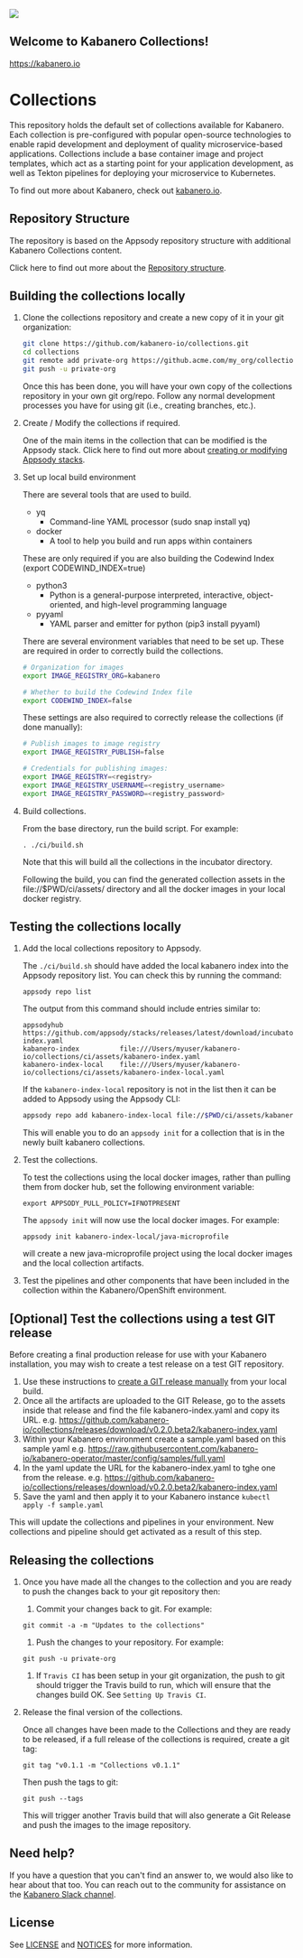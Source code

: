 ![](https://raw.githubusercontent.com/kabanero-io/kabanero-website/master/src/main/content/img/Kabanero_Logo_Hero.png)

## Welcome to Kabanero Collections!
<https://kabanero.io>

# Collections

This repository holds the default set of collections available for Kabanero. Each collection is pre-configured with popular open-source technologies to enable rapid development and deployment of quality microservice-based applications. Collections include a base container image and project templates, which act as a starting point for your application development, as well as Tekton pipelines for deploying your microservice to Kubernetes.

To find out more about Kabanero, check out [kabanero.io](https://kabanero.io).

## Repository Structure
The repository is based on the Appsody repository structure with additional Kabanero Collections content. 

Click here to find out more about the [Repository structure](https://github.com/kabanero-io/collections/blob/master/repo-structure.md).

## Building the collections locally

1. Clone the collections repository and create a new copy of it in your git organization:
   ```bash
   git clone https://github.com/kabanero-io/collections.git
   cd collections
   git remote add private-org https://github.acme.com/my_org/collections.git
   git push -u private-org
   ```
   Once this has been done, you will have your own copy of the collections repository in your own git org/repo. Follow any normal development processes you have for using git (i.e., creating branches, etc.).

1. Create / Modify the collections if required.

   One of the main items in the collection that can be modified is the Appsody stack. Click here to find out more about [creating or modifying Appsody stacks](https://github.com/appsody/website/blob/master/content/docs/stacks/create.md).

1. Set up local build environment

   There are several tools that are used to build.
     * yq
       * Command-line YAML processor  (sudo snap install yq)
     * docker
       * A tool to help you build and run apps within containers
       
   These are only required if you are also building the Codewind Index (export CODEWIND_INDEX=true)
     * python3
       * Python is a general-purpose interpreted, interactive, object-oriented, and high-level programming language
     * pyyaml
       * YAML parser and emitter for python (pip3 install pyyaml)

   There are several environment variables that need to be set up. These are required in order to correctly build the collections.
   ```bash
   # Organization for images
   export IMAGE_REGISTRY_ORG=kabanero

   # Whether to build the Codewind Index file
   export CODEWIND_INDEX=false
   ```
   These settings are also required to correctly release the collections (if done manually):
   ```bash
   # Publish images to image registry
   export IMAGE_REGISTRY_PUBLISH=false

   # Credentials for publishing images:
   export IMAGE_REGISTRY=<registry>
   export IMAGE_REGISTRY_USERNAME=<registry_username>
   export IMAGE_REGISTRY_PASSWORD=<registry_password>
   ```

1. Build collections.

   From the base directory, run the build script.  For example:
    ```
    . ./ci/build.sh
    ```

   Note that this will build all the collections in the incubator directory.

   Following the build, you can find the generated collection assets in the file://$PWD/ci/assets/ directory and all the docker images in your local docker registry.

## Testing the collections locally

1. Add the local collections repository to Appsody.

   The `./ci/build.sh` should have added the local kabanero index into the Appsody repository list. You can check this by running the command:
   ```
   appsody repo list
   ```
   
   The output from this command should include entries similar to:
   ``` 
   appsodyhub              https://github.com/appsody/stacks/releases/latest/download/incubator-index.yaml        
   kabanero-index          file:///Users/myuser/kabanero-io/collections/ci/assets/kabanero-index.yaml      
   kabanero-index-local    file:///Users/myuser/kabanero-io/collections/ci/assets/kabanero-index-local.yaml
   ```
   
   If the `kabanero-index-local` repository is not in the list then it can be added to Appsody using the Appsody CLI:

   ```bash
   appsody repo add kabanero-index-local file://$PWD/ci/assets/kabanero-index-local.yaml
   ```
   This will enable you to do an `appsody init` for a collection that is in the newly built kabanero collections.

1. Test the collections.

   To test the collections using the local docker images, rather than pulling them from docker hub, set the following environment variable:
   ```
   export APPSODY_PULL_POLICY=IFNOTPRESENT
   ```
   
   The `appsody init` will now use the local docker images. For example:
   ```
   appsody init kabanero-index-local/java-microprofile
   ```
   
   will create a new java-microprofile project using the local docker images and the local collection artifacts. 

1. Test the pipelines and other components that have been included in the collection within the Kabanero/OpenShift environment.

## [Optional] Test the collections using a test GIT release

Before creating a final production release for use with your Kabanero installation, you may wish to create a test release on a test GIT repository. 

1. Use these instructions to [create a GIT release manually](https://github.com/kabanero-io/collections/blob/master/create-release.md) from your local build.
1. Once all the artifacts are uploaded to the GIT Release, go to the assets inside that release and find the file kabanero-index.yaml and copy its URL.
e.g. https://github.com/kabanero-io/collections/releases/download/v0.2.0.beta2/kabanero-index.yaml
1. Within your Kabanero environment create a sample.yaml based on this sample yaml e.g.
https://raw.githubusercontent.com/kabanero-io/kabanero-operator/master/config/samples/full.yaml
1. In the yaml update the URL for the kabanero-index.yaml to tghe one from the release. e.g. 
https://github.com/kabanero-io/collections/releases/download/v0.2.0.beta2/kabanero-index.yaml
1. Save the yaml and then apply it to your Kabanero instance `kubectl apply -f sample.yaml`

This will update the collections and pipelines in your environment. New collections and pipeline should get activated as a result of this step.

## Releasing the collections

1. Once you have made all the changes to the collection and you are ready to push the changes back to your git repository then:
    1. Commit your changes back to git.  For example:
    ```
    git commit -a -m "Updates to the collections"
    ```
    1. Push the changes to your repository.   For example:
    ```
    git push -u private-org
    ```
    1. If `Travis CI` has been setup in your git organization, the push to git should trigger the Travis build to run, which will ensure that the changes build OK. See `Setting Up Travis CI`.

1. Release the final version of the collections.

   Once all changes have been made to the Collections and they are ready to be released, if a full release of the collections is required, create a git tag:
   ```
   git tag "v0.1.1 -m "Collections v0.1.1"
   ```
   Then push the tags to git:
   ```
   git push --tags
   ```
   This will trigger another Travis build that will also generate a Git Release and push the images to the image repository.

## Need help?
If you have a question that you can't find an answer to, we would also like to hear about that too.
You can reach out to the community for assistance on the [Kabanero Slack channel](https://ibm-cloud-tech.slack.com/messages/CJZCYTD0Q).

## License

See [LICENSE](https://github.com/kabanero-io/collections/blob/master/LICENSE) and [NOTICES](https://github.com/kabanero-io/collections/blob/master/NOTICE.md) for more information.
